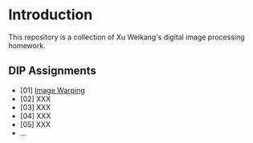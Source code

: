 # Introduction

This repository is a collection of Xu Weikang's digital image processing homework.

## DIP Assignments 
- [01] [Image Warping](Assignment_01/)
- [02] XXX
- [03] XXX
- [04] XXX
- [05] XXX
- ...


